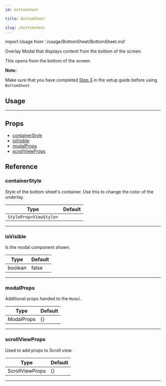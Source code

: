 ```yaml
---
id: bottomsheet

title: BottomSheet

slug: /bottomsheet
---
```


import Usage from './usage/BottomSheet/BottomSheet.md'

Overlay Modal that displays content from the bottom of the screen.

This opens from the bottom of the screen.

**Note:**

Make sure that you have completed [Step 3](getting_started.md#step-3-setup-react-native-safe-area-context) in the setup guide before using `BottomSheet`.

## Usage

<Usage />

---

## Props

- [containerStyle](#containerStyle)
- [isVisible](#isVisible)
- [modalProps](#modalProps)
- [scrollViewProps](#scrollViewProps)

## Reference

### containerStyle

Style of the bottom sheet's container. Use this to change the color of the underlay.

| Type                   | Default |
| ---------------------- | ------- |
| `StyleProp<ViewStyle>` |         |

---

### isVisible

Is the modal component shown.

| Type    | Default |
| ------- | ------- |
| boolean | false   |

---

### modalProps

Additional props handed to the `Modal`.

| Type       | Default |
| ---------- | ------- |
| ModalProps | {}      |

---

### scrollViewProps

Used to add props to Scroll view.

| Type            | Default |
| --------------- | ------- |
| ScrollViewProps | {}      |

---
